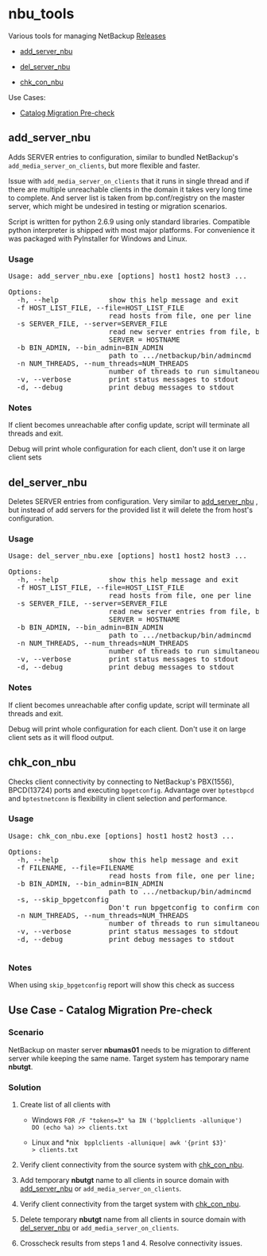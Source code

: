 # nbu_tools
Various tools for managing NetBackup [Releases](https://github.com/StoneRam/nbu_tools/releases)

- [add_server_nbu](#add_server_nbu)

- [del_server_nbu](#del_server_nbu)

- [chk_con_nbu](#chk_con_nbu)

Use Cases:
- [Catalog Migration Pre-check](#use-case---catalog-migration-pre-check)


## add_server_nbu

<p>Adds SERVER entries to configuration, similar to bundled NetBackup's 
<code>add_media_server_on_clients</code>, but more flexible and faster.</p>
<p> Issue with <code>add_media_server_on_clients</code> that it runs in single thread and if there are 
multiple unreachable clients in the domain it takes very long time to complete. And server 
list is taken from bp.conf/registry on the master server, which might be undesired in testing
or migration scenarios. </p>

Script is written for python 2.6.9 using only standard libraries. Compatible python interpreter 
is shipped with most major platforms. For convenience it was packaged with PyInstaller for 
Windows and Linux.

### Usage
<pre>
Usage: add_server_nbu.exe [options] host1 host2 host3 ...

Options:
  -h, --help            show this help message and exit
  -f HOST_LIST_FILE, --file=HOST_LIST_FILE
                        read hosts from file, one per line
  -s SERVER_FILE, --server=SERVER_FILE
                        read new server entries from file, bp.conf syntax
                        SERVER = HOSTNAME
  -b BIN_ADMIN, --bin_admin=BIN_ADMIN
                        path to .../netbackup/bin/admincmd
  -n NUM_THREADS, --num_threads=NUM_THREADS
                        number of threads to run simultaneously
  -v, --verbose         print status messages to stdout
  -d, --debug           print debug messages to stdout
</pre>

### Notes
 
<p>If client becomes unreachable after config update, script will terminate all threads and exit.</p>
<p>Debug will print whole configuration for each client, don't use it on large client sets</p>

## del_server_nbu
Deletes SERVER entries from configuration. Very similar to [add_server_nbu](#add_server_nbu)
, but instead of add servers for the provided list it will delete the from host's configuration.



### Usage
<pre>
Usage: del_server_nbu.exe [options] host1 host2 host3 ...

Options:
  -h, --help            show this help message and exit
  -f HOST_LIST_FILE, --file=HOST_LIST_FILE
                        read hosts from file, one per line
  -s SERVER_FILE, --server=SERVER_FILE
                        read new server entries from file, bp.conf syntax
                        SERVER = HOSTNAME
  -b BIN_ADMIN, --bin_admin=BIN_ADMIN
                        path to .../netbackup/bin/admincmd
  -n NUM_THREADS, --num_threads=NUM_THREADS
                        number of threads to run simultaneously
  -v, --verbose         print status messages to stdout
  -d, --debug           print debug messages to stdout
</pre>

### Notes
 
<p>If client becomes unreachable after config update, script will terminate all threads and exit.</p>
<p>Debug will print whole configuration for each client. Don't use it on large client sets
as it will flood output.</p>

## chk_con_nbu

<p>Checks client connectivity by connecting to NetBackup's PBX(1556), BPCD(13724) ports and 
executing <code>bpgetconfig</code>. Advantage over <code>bptestbpcd</code> and 
<code>bptestnetconn</code> is flexibility in client selection and performance. 

### Usage
<pre>
Usage: chk_con_nbu.exe [options] host1 host2 host3 ...

Options:
  -h, --help            show this help message and exit
  -f FILENAME, --file=FILENAME
                        read hosts from file, one per line;
  -b BIN_ADMIN, --bin_admin=BIN_ADMIN
                        path to .../netbackup/bin/admincmd
  -s, --skip_bpgetconfig
                        Don't run bpgetconfig to confirm connection
  -n NUM_THREADS, --num_threads=NUM_THREADS
                        number of threads to run simultaneously
  -v, --verbose         print status messages to stdout
  -d, --debug           print debug messages to stdout
 </pre>
 
 ### Notes
 
<p>When using <code>skip_bpgetconfig</code> report will show this check as success</p>


## Use Case - Catalog Migration Pre-check
### Scenario

NetBackup on master server **nbumas01** needs to be migration to different server while keeping the 
same name. Target system has temporary name **nbutgt**.
  
### Solution

1. Create list of all clients with 

    * Windows <code>FOR /F "tokens=3" %a IN ('bpplclients -allunique') DO (echo %a) >> clients.txt</code>
  
    * Linux and *nix <code> bpplclients -allunique| awk '{print $3}' > clients.txt </code>

2. Verify client connectivity from the source system with [chk_con_nbu](#chk_con_nbu).

3.  Add temporary **nbutgt** name to all clients in source domain with [add_server_nbu](#add_server_nbu) 
or <code>add_media_server_on_clients</code>.

4. Verify client connectivity from the target system with [chk_con_nbu](#chk_con_nbu).

5. Delete temporary **nbutgt** name from all clients in source domain with [del_server_nbu](#del_server_nbu) 
or <code>add_media_server_on_clients</code>.

6. Crosscheck results from steps 1 and 4. Resolve connectivity issues.
